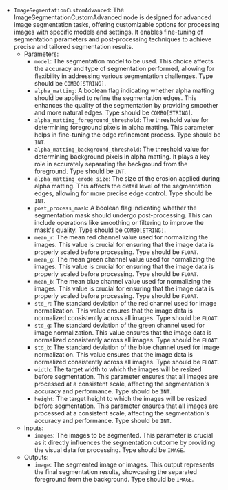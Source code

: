 - `ImageSegmentationCustomAdvanced`: The ImageSegmentationCustomAdvanced node is designed for advanced image segmentation tasks, offering customizable options for processing images with specific models and settings. It enables fine-tuning of segmentation parameters and post-processing techniques to achieve precise and tailored segmentation results.
    - Parameters:
        - `model`: The segmentation model to be used. This choice affects the accuracy and type of segmentation performed, allowing for flexibility in addressing various segmentation challenges. Type should be `COMBO[STRING]`.
        - `alpha_matting`: A boolean flag indicating whether alpha matting should be applied to refine the segmentation edges. This enhances the quality of the segmentation by providing smoother and more natural edges. Type should be `COMBO[STRING]`.
        - `alpha_matting_foreground_threshold`: The threshold value for determining foreground pixels in alpha matting. This parameter helps in fine-tuning the edge refinement process. Type should be `INT`.
        - `alpha_matting_background_threshold`: The threshold value for determining background pixels in alpha matting. It plays a key role in accurately separating the background from the foreground. Type should be `INT`.
        - `alpha_matting_erode_size`: The size of the erosion applied during alpha matting. This affects the detail level of the segmentation edges, allowing for more precise edge control. Type should be `INT`.
        - `post_process_mask`: A boolean flag indicating whether the segmentation mask should undergo post-processing. This can include operations like smoothing or filtering to improve the mask's quality. Type should be `COMBO[STRING]`.
        - `mean_r`: The mean red channel value used for normalizing the images. This value is crucial for ensuring that the image data is properly scaled before processing. Type should be `FLOAT`.
        - `mean_g`: The mean green channel value used for normalizing the images. This value is crucial for ensuring that the image data is properly scaled before processing. Type should be `FLOAT`.
        - `mean_b`: The mean blue channel value used for normalizing the images. This value is crucial for ensuring that the image data is properly scaled before processing. Type should be `FLOAT`.
        - `std_r`: The standard deviation of the red channel used for image normalization. This value ensures that the image data is normalized consistently across all images. Type should be `FLOAT`.
        - `std_g`: The standard deviation of the green channel used for image normalization. This value ensures that the image data is normalized consistently across all images. Type should be `FLOAT`.
        - `std_b`: The standard deviation of the blue channel used for image normalization. This value ensures that the image data is normalized consistently across all images. Type should be `FLOAT`.
        - `width`: The target width to which the images will be resized before segmentation. This parameter ensures that all images are processed at a consistent scale, affecting the segmentation's accuracy and performance. Type should be `INT`.
        - `height`: The target height to which the images will be resized before segmentation. This parameter ensures that all images are processed at a consistent scale, affecting the segmentation's accuracy and performance. Type should be `INT`.
    - Inputs:
        - `images`: The images to be segmented. This parameter is crucial as it directly influences the segmentation outcome by providing the visual data for processing. Type should be `IMAGE`.
    - Outputs:
        - `image`: The segmented image or images. This output represents the final segmentation results, showcasing the separated foreground from the background. Type should be `IMAGE`.
